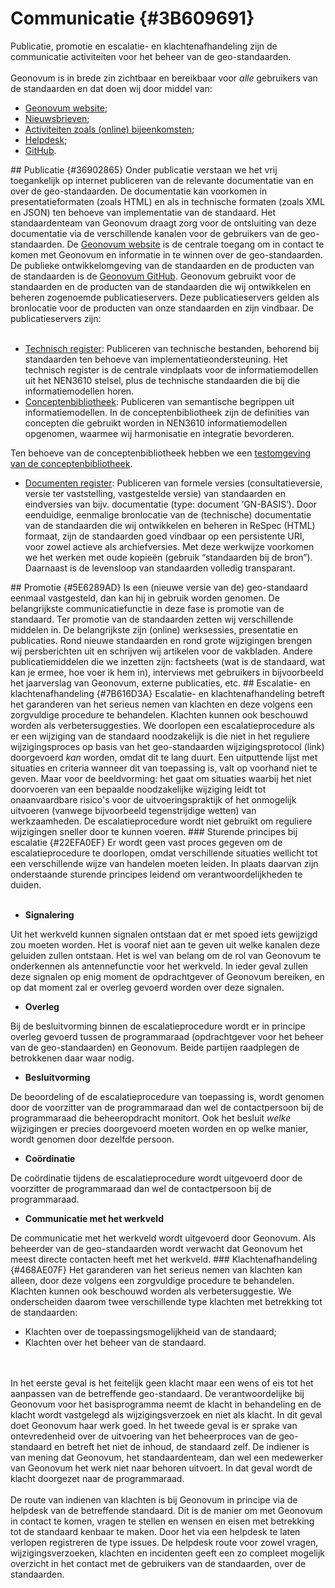 # Communicatie  {#3B609691}
Publicatie, promotie en escalatie- en klachtenafhandeling zijn de communicatie activiteiten voor het beheer van de geo-standaarden.
<br/>
<br/>
Geonovum is in brede zin zichtbaar en bereikbaar voor <i>alle</i> gebruikers van de standaarden en dat doen wij door middel van:
<ul><li><a href='https://www.geonovum.nl/' target='_blank'>Geonovum website</a>;</li>
<li><a href='https://www.geonovum.nl/over-geonovum/actueel' target='_blank'>Nieuwsbrieven</a>;</li>
<li><a href='https://www.geonovum.nl/over-geonovum/agenda' target='_blank'>Activiteiten zoals (online) bijeenkomsten</a>;</li>
<li><a href='https://www.geonovum.nl/over-geonovum/contact' target='_blank'>Helpdesk</a>;</li>
<li><a href='https://github.com/Geonovum' target='_blank'>GitHub</a>.</li>
</ul>
## Publicatie {#36902865}
Onder publicatie verstaan we het vrij toegankelijk op internet publiceren van de relevante documentatie van en over de geo-standaarden. De documentatie kan voorkomen in presentatieformaten (zoals HTML) en als in technische formaten (zoals XML en JSON) ten behoeve van implementatie van de standaard. Het standaardenteam van Geonovum draagt zorg voor de ontsluiting van deze documentatie via de verschillende kanalen voor de gebruikers van de geo-standaarden. 
De <a href='https://www.geonovum.nl/' target='_blank'>Geonovum website</a> is de centrale toegang om in contact te komen met Geonovum en informatie in te winnen over de geo-standaarden. De publieke ontwikkelomgeving van de standaarden en de producten van de standaarden is de <a href='https://github.com/Geonovum' target='_blank'>Geonovum GitHub</a>. Geonovum gebruikt voor de standaarden en de producten van de standaarden die wij ontwikkelen en beheren zogenoemde publicatieservers. Deze publicatieservers gelden als bronlocatie voor de producten van onze standaarden en zijn vindbaar. De publicatieservers zijn: 
<br/>
<br/>
<ul><li><a href='http://register.geostandaarden.nl/' target='_blank'>Technisch register</a>: Publiceren van technische bestanden, behorend bij standaarden ten behoeve van implementatieondersteuning. Het technisch register is de centrale vindplaats voor de informatiemodellen uit het NEN3610 stelsel, plus de technische standaarden die bij die informatiemodellen horen.</li>
<li><a href='https://definities.geostandaarden.nl/' target='_blank'>Conceptenbibliotheek</a>: Publiceren van semantische begrippen uit informatiemodellen. In de conceptenbibliotheek zijn de definities van concepten die gebruikt worden in NEN3610 informatiemodellen opgenomen, waarmee wij harmonisatie en integratie bevorderen.</li>
</ul>
Ten behoeve van de conceptenbibliotheek hebben we een <a href='https://staging-definities.geostandaarden.nl' target='_blank'>testomgeving van de conceptenbibliotheek</a>. 
<ul><li><a href='https://docs.geostandaarden.nl/' target='_blank'>Documenten register</a>: Publiceren van formele versies (consultatieversie, versie ter vaststelling, vastgestelde versie) van standaarden en eindversies van bijv. documentatie (type: document ‘GN-BASIS’). Door eenduidige, eenmalige bronlocatie van de (technische) documentatie van de standaarden die wij ontwikkelen en beheren in ReSpec (HTML) formaat, zijn de standaarden goed vindbaar op een persistente URI, voor zowel actieve als archiefversies. Met deze werkwijze voorkomen we het werken met oude kopieën (gebruik “standaarden bij de bron”). Daarnaast is de levensloop van standaarden volledig transparant. </li>
</ul>
## Promotie {#5E6289AD}
Is een (nieuwe versie van de) geo-standaard eenmaal vastgesteld, dan kan hij in gebruik worden genomen. De belangrijkste communicatiefunctie in deze fase is promotie van de standaard. Ter promotie van de standaarden zetten wij verschillende middelen in. De belangrijkste zijn (online) werksessies, presentatie en publicaties. Rond nieuwe standaarden en rond grote wijzigingen brengen wij persberichten uit en schrijven wij artikelen voor de vakbladen. Andere publicatiemiddelen die we inzetten zijn: factsheets (wat is de standaard, wat kan je ermee, hoe voer ik hem in), interviews met gebruikers in bijvoorbeeld het jaarverslag van Geonovum, externe publicaties, etc.
## Escalatie- en klachtenafhandeling {#7B616D3A}
Escalatie- en klachtenafhandeling betreft het garanderen van het serieus nemen van klachten en deze volgens een zorgvuldige procedure te behandelen. Klachten kunnen ook beschouwd worden als verbetersuggesties.
We doorlopen een escalatieprocedure als er een wijziging van de standaard noodzakelijk is die niet in het reguliere wijzigingsproces op basis van het geo-standaarden wijzigingsprotocol (link) doorgevoerd <i>kan</i> worden, omdat dit te lang duurt. Een uitputtende lijst met situaties en criteria wanneer dit van toepassing is, valt op voorhand niet te geven. Maar voor de beeldvorming: het gaat om situaties waarbij het niet doorvoeren van een bepaalde noodzakelijke wijziging leidt tot onaanvaardbare risico's voor de uitvoeringspraktijk of het onmogelijk uitvoeren (vanwege bijvoorbeeld tegenstrijdige wetten) van werkzaamheden.
De escalatieprocedure wordt niet gebruikt om reguliere wijzigingen sneller door te kunnen voeren.
### Sturende principes bij escalatie {#22EFA0EF}
Er wordt geen vast proces gegeven om de escalatieprocedure te doorlopen, omdat verschillende situaties wellicht tot een verschillende wijze van handelen moeten leiden. In plaats daarvan zijn onderstaande sturende principes leidend om verantwoordelijkheden te duiden.
<br/>
<br/>
<ul><li><b>Signalering</b></li>
</ul>
Uit het werkveld kunnen signalen ontstaan dat er met spoed iets gewijzigd zou moeten worden. Het is vooraf niet aan te geven uit welke kanalen deze geluiden zullen ontstaan. Het is wel van belang om de rol van Geonovum te onderkennen als antennefunctie voor het werkveld. In ieder geval zullen deze signalen op enig moment de opdrachtgever of Geonovum bereiken, en op dat moment zal er overleg gevoerd worden over deze signalen. 
<ul><li><b>Overleg</b></li>
</ul>
Bij de besluitvorming binnen de escalatieprocedure wordt er in principe overleg gevoerd tussen de programmaraad (opdrachtgever voor het beheer van de geo-standaarden) en Geonovum. Beide partijen raadplegen de betrokkenen daar waar nodig.
<ul><li><b>Besluitvorming</b></li>
</ul>
De beoordeling of de escalatieprocedure van toepassing is, wordt genomen door de voorzitter van de programmaraad dan wel de contactpersoon bij de programmaraad die beheeropdracht monitort. Ook het besluit <i>welke</i> wijzigingen er precies doorgevoerd moeten worden en op welke manier, wordt genomen door dezelfde persoon.
<ul><li><b>Coördinatie</b></li>
</ul>
De coördinatie tijdens de escalatieprocedure wordt uitgevoerd door de voorzitter de programmaraad dan wel de contactpersoon bij de programmaraad. 
<ul><li><b>Communicatie met het werkveld</b></li>
</ul>
De communicatie met het werkveld wordt uitgevoerd door Geonovum. Als beheerder van de geo-standaarden wordt verwacht dat Geonovum het meest directe contacten heeft met het werkveld.
### Klachtenafhandeling {#468AE07F}
Het garanderen van het serieus nemen van klachten kan alleen, door deze volgens een zorgvuldige procedure te behandelen. Klachten kunnen ook beschouwd worden als verbetersuggestie. We onderscheiden daarom twee verschillende type klachten met betrekking tot de standaarden:
<ul><li>Klachten over de toepassingsmogelijkheid van de standaard;</li>
<li>Klachten over het beheer van de standaard.</li>
</ul>
<br/>
<br/>
In het eerste geval is het feitelijk geen klacht maar een wens of eis tot het aanpassen van de betreffende geo-standaard. De verantwoordelijke bij Geonovum voor het basisprogramma neemt de klacht in behandeling en de klacht wordt vastgelegd als wijzigingsverzoek en niet als klacht. In dit geval doet Geonovum haar werk goed. 
In het tweede geval is er sprake van ontevredenheid over de uitvoering van het beheerproces van de geo-standaard en betreft het niet de inhoud, de standaard zelf. De indiener is van mening dat Geonovum, het standaardenteam, dan wel een medewerker van Geonovum het werk niet naar behoren uitvoert. In dat geval wordt de klacht doorgezet naar de programmaraad. 
<br/>
<br/>
De route van indienen van klachten is bij Geonovum in principe via de helpdesk van de betreffende standaard. Dit is de manier om met Geonovum in contact te komen, vragen te stellen en wensen en eisen met betrekking tot de standaard kenbaar te maken. Door het via een helpdesk te laten verlopen registreren de type issues. De helpdesk route voor zowel vragen, wijzigingsverzoeken, klachten en incidenten geeft een zo compleet mogelijk overzicht in het contact met de gebruikers van de standaarden, over de standaarden. 
